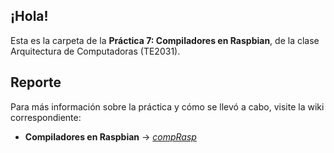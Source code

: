 ## ¡Hola!
Esta es la carpeta de la **Práctica 7: Compiladores en Raspbian**, de la clase Arquitectura de Computadoras (TE2031).

## Reporte
Para más información sobre la práctica y cómo se llevó a cabo, visite la wiki correspondiente:

* **Compiladores en Raspbian** → _[compRasp](https://github.com/dafsgit/comp_arch/wiki/Pr%C3%A1ctica-7:-Compiladores-en-Raspbian)_
